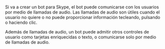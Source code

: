 Si va a crear un bot para Skype, el bot puede comunicarse con los usuarios por medio de llamadas de audio. Las llamadas de audio son útiles cuando el usuario no quiere o no puede proporcionar información tecleando, pulsando o haciendo clic.  

Además de llamadas de audio, un bot puede admitir otros controles de usuario como tarjetas enriquecidas o texto, o comunicarse solo por medio de llamadas de audio.